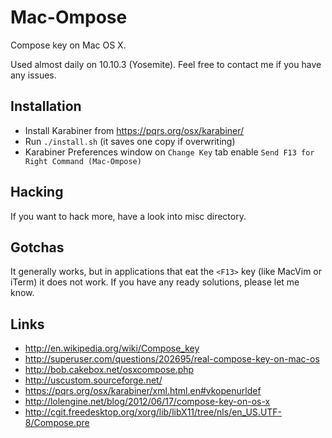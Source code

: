 Mac-Ompose
==========

Compose key on Mac OS X.

Used almost daily on 10.10.3 (Yosemite).
Feel free to contact me if you have any issues.

Installation
------------

  * Install Karabiner from https://pqrs.org/osx/karabiner/
  * Run `./install.sh` (it saves one copy if overwriting)
  * Karabiner Preferences window on `Change Key` tab
    enable `Send F13 for Right Command (Mac-Ompose)`

Hacking
-------

If you want to hack more, have a look into misc directory.

Gotchas
-------

It generally works, but in applications that eat the `<F13>` key
(like MacVim or iTerm) it does not work. If you have any ready
solutions, please let me know.

Links
-----

 - http://en.wikipedia.org/wiki/Compose_key
 - http://superuser.com/questions/202695/real-compose-key-on-mac-os
 - http://bob.cakebox.net/osxcompose.php
 - http://uscustom.sourceforge.net/
 - https://pqrs.org/osx/karabiner/xml.html.en#vkopenurldef
 - http://lolengine.net/blog/2012/06/17/compose-key-on-os-x
 - http://cgit.freedesktop.org/xorg/lib/libX11/tree/nls/en_US.UTF-8/Compose.pre
